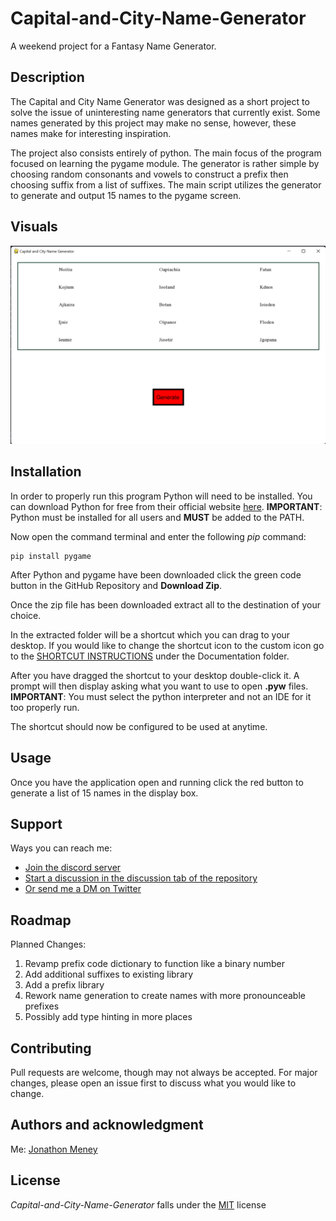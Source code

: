 # Capital-and-City-Name-Generator
A weekend project for a Fantasy Name Generator.

## Description
The Capital and City Name Generator was designed as a short project to solve the issue of uninteresting name generators
that currently exist. Some names generated by this project may make no sense, however, these names make for interesting
inspiration.

The project also consists entirely of python. The main focus of the program focused on learning the pygame module. The 
generator is rather simple by choosing random consonants and vowels to construct a prefix then choosing suffix from a
list of suffixes. The main script utilizes the generator to generate and output 15 names to the pygame screen.

## Visuals
![Generated Names](Assets/README-Screenshots/screenshot-of-generated-names.png)

## Installation
In order to properly run this program Python will need to be installed. You can download Python for free from their
official website [here](https://www.python.org/downloads/). **IMPORTANT**: Python must be installed for all users and
**MUST** be added to the PATH.

Now open the command terminal and enter the following _pip_ command:
```commandline
pip install pygame
```

After Python and pygame have been downloaded click the green code button in the GitHub Repository and **Download Zip**.

Once the zip file has been downloaded extract all to the destination of your choice.

In the extracted folder will be a shortcut which you can drag to your desktop. If you would like to change the shortcut
icon to the custom icon go to the [SHORTCUT INSTRUCTIONS](Documentation/SHORTCUT%20INSTRUCTIONS.md) under the 
Documentation folder.

After you have dragged the shortcut to your desktop double-click it. A prompt will then display asking what you want to
use to open **.pyw** files. **IMPORTANT**: You must select the python interpreter and not an IDE for it too properly run.

The shortcut should now be configured to be used at anytime.

## Usage
Once you have the application open and running click the red button to generate a list of 15 names in the display box.

## Support
Ways you can reach me:
- [Join the discord server](https://discord.gg/mTyQrpFFxY)
- [Start a discussion in the discussion tab of the repository](https://github.com/OsmiumCoder/Capital-and-City-Name-Generator/discussions)
- [Or send me a DM on Twitter](https://twitter.com/Jonathon_Meney)

## Roadmap
Planned Changes:
1. Revamp prefix code dictionary to function like a binary number
2. Add additional suffixes to existing library
3. Add a prefix library
4. Rework name generation to create names with more pronounceable prefixes
5. Possibly add type hinting in more places

## Contributing
Pull requests are welcome, though may not always be accepted. For major changes, please open an issue first to discuss 
what you would like to change.

## Authors and acknowledgment
Me: [Jonathon Meney](https://github.com/OsmiumCoder)

## License
_Capital-and-City-Name-Generator_ falls under the [MIT](https://choosealicense.com/licenses/mit/) license
